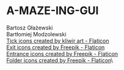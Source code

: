 # A-MAZE-ING-GUI
Bartosz Głażewski\
Bartłomiej Modzolewski\
<a href="https://www.flaticon.com/free-icons/tick" title="tick icons">Tick icons created by kliwir art - Flaticon</a>\
<a href="https://www.flaticon.com/free-icons/exit" title="exit icons">Exit icons created by Freepik - Flaticon</a>\
<a href="https://www.flaticon.com/free-icons/entrance" title="entrance icons">Entrance icons created by Freepik - Flaticon</a>\
<a href="https://www.flaticon.com/free-icons/folder" title="folder icons">Folder icons created by Freepik - Flaticon</a>\

